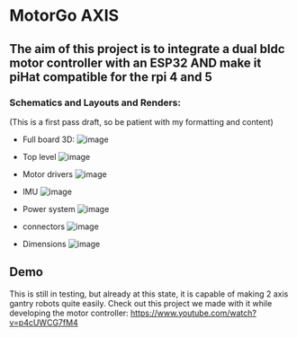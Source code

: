 # MotorGo AXIS
## The aim of this project is to integrate a dual bldc motor controller with an ESP32 AND make it piHat compatible for the rpi 4 and 5
### Schematics and Layouts and Renders: 
(This is a first pass draft, so be patient with my formatting and content)

- Full board 3D:
![image](https://github.com/user-attachments/assets/d726a93e-4ecc-4fa8-8ea6-cdbdca14860d)

- Top level
![image](https://github.com/user-attachments/assets/5b3b73f7-92be-4b5f-83f8-2cd19c3fed36)

- Motor drivers 
![image](https://github.com/user-attachments/assets/d5ce9730-9ee3-4fc3-a14b-43f547b2764c)

- IMU 
![image](https://github.com/user-attachments/assets/d3a8b536-ee6a-4c1d-b4ed-55ce09f7849e)

- Power system 
![image](https://github.com/user-attachments/assets/5ac3d94c-27a5-4e53-b97d-12434a442a13)

- connectors 
![image](https://github.com/user-attachments/assets/3a683c4c-51f1-47c6-8e41-96a581ff5889)

- Dimensions 
![image](https://github.com/user-attachments/assets/80ad26e7-f607-4582-b187-b751deee644f)


## Demo
This is still in testing, but already at this state, it is capable of making 2 axis gantry robots quite easily.  Check out this project we made with it while developing the motor controller:
https://www.youtube.com/watch?v=p4cUWCG7fM4

